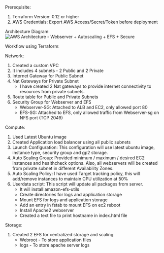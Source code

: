 Prerequisite:
1. Terraform Version: 0.12 or higher
2. AWS Credentials: Export AWS Access/Secret/Token before deployment

Architecture Diagram:
![AWS Architecture - Webserver + Autoscaling + EFS + Secure](https://user-images.githubusercontent.com/10628719/111072665-8c492f00-8501-11eb-8ffb-b50cf1f9d4e6.png)

Workflow using Terraform:

Network: 
1. Created a custom VPC
2. It includes 4 subnets - 2 Public and 2 Private
3. Internet Gateway for Public Subnet
4. Nat Gateways for Private Subnet
	- I have created 2 Nat gateways to provide internet connectivity to resources from private subnets.
5. Route table for Public and Private Subnets
6. Security Group for Webserver and EFS
	- Webserver-SG: Attached to ALB and EC2, only allowed port 80
	- EFS-SG: Attached to EFS, only allowed traffic from Webserver-sg on NFS port (TCP 2049)

Compute: 
1. Used Latest Ubuntu image
2. Created Application load balancer using all public subnets
3. Launch Configuration: This configuration will use latest ubuntu image, instance type, security group and gp2 storage.
4. Auto Scaling Group: Provided minimum / maximum / desired EC2 instances and healthcheck options. Also, all webservers will be created from private subnet in different Availability Zones.
5. Auto Scaling Policy: I have used Target tracking policy, this will add/remove instances to maintain CPU utilization at 50%
6. Userdata script: This script will update all packages from server.
	- It will install amazon-efs-utils
	- Create directories for logs and application storage
	- Mount EFS for logs and application storage
	- Add an entry in fstab to mount EFS on ec2 reboot
	- Install Apache2 webserver
	- Created a text file to print hostname in index.html file


Storage: 
1. Created 2 EFS for centralized storage and scaling
	- Webroot - To store application files
	- logs - To store apache server logs

